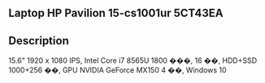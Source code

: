 ## Laptop HP Pavilion 15-cs1001ur 5CT43EA

## Description
15.6" 1920 x 1080 IPS, Intel Core i7 8565U 1800 ���, 16 ��, HDD+SSD 1000+256 ��, GPU NVIDIA GeForce MX150 4 ��, Windows 10


